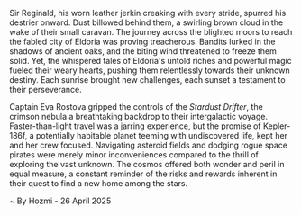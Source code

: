 
Sir Reginald, his worn leather jerkin creaking with every stride, spurred his destrier onward.  Dust billowed behind them, a swirling brown cloud in the wake of their small caravan.  The journey across the blighted moors to reach the fabled city of Eldoria was proving treacherous.  Bandits lurked in the shadows of ancient oaks, and the biting wind threatened to freeze them solid. Yet, the whispered tales of Eldoria's untold riches and powerful magic fueled their weary hearts, pushing them relentlessly towards their unknown destiny.  Each sunrise brought new challenges, each sunset a testament to their perseverance.


Captain Eva Rostova gripped the controls of the *Stardust Drifter*, the crimson nebula a breathtaking backdrop to their intergalactic voyage.  Faster-than-light travel was a jarring experience, but the promise of Kepler-186f, a potentially habitable planet teeming with undiscovered life, kept her and her crew focused.  Navigating asteroid fields and dodging rogue space pirates were merely minor inconveniences compared to the thrill of exploring the vast unknown. The cosmos offered both wonder and peril in equal measure, a constant reminder of the risks and rewards inherent in their quest to find a new home among the stars.

~ By Hozmi - 26 April 2025
